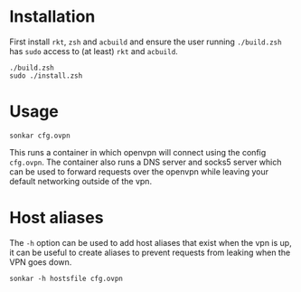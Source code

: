 # Installation

First install `rkt`, `zsh` and `acbuild` and ensure the user running `./build.zsh` has `sudo` access to (at least) `rkt` and `acbuild`.

```
./build.zsh
sudo ./install.zsh
```

# Usage

```
sonkar cfg.ovpn
```

This runs a container in which openvpn will connect using the config `cfg.ovpn`. The container also runs a DNS server and socks5 server which can be used to forward requests over the openvpn while leaving your default networking outside of the vpn.

# Host aliases

The `-h` option can be used to add host aliases that exist when the vpn is up, it can be useful to create aliases to prevent requests from leaking when the VPN goes down.

```
sonkar -h hostsfile cfg.ovpn
```
